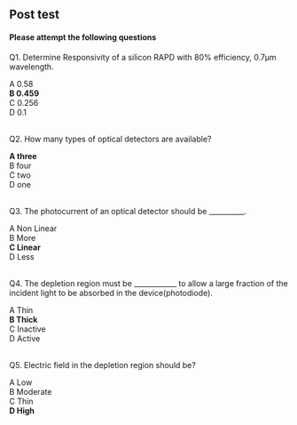 ## Post test
#### Please attempt the following questions


Q1. Determine Responsivity of a silicon RAPD with 80% efficiency, 0.7μm wavelength.<br>

A   0.58   
<b>B   0.459</b>  
C   0.256  
D   0.1  
<br>

Q2. How many types of optical detectors are available?<br>

<b>A   three</b>  
B   four  
C   two  
D   one  
<br>

Q3. The photocurrent of an optical detector should be \_\_\_\_\_\_\_\_\_\_.<br>
  
A   Non Linear  
B   More    
<b>C   Linear</b>  
D   Less  
<br>

Q4. The depletion region must be \_\_\_\_\_\_\_\_\_\_\_\_ to allow a large fraction of the incident light to be absorbed in the device(photodiode).<br>
 
A   Thin<br>
<b>B   Thick</b>  
C   Inactive  
D   Active  <br><br>


Q5. Electric field in the depletion region should be?<br>

A   Low<br>
B   Moderate  
C   Thin  
<b>D   High</b>  <br>



